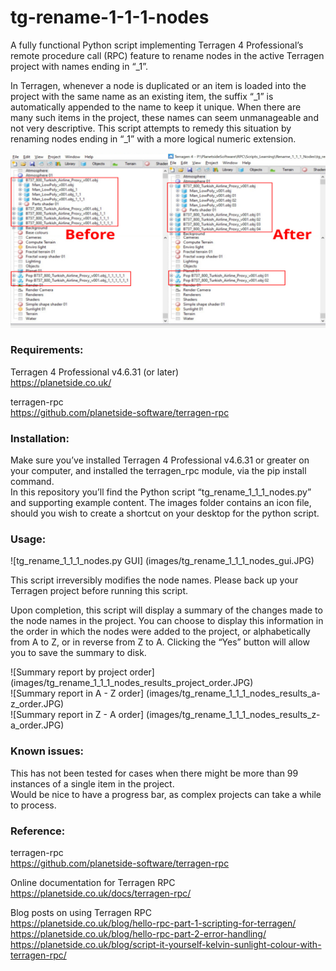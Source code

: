 # tg-rename-1-1-1-nodes
A fully functional Python script implementing Terragen 4 Professional’s remote procedure call (RPC) feature to rename nodes in the active Terragen project with names ending in “_1”.  

In Terragen, whenever a node is duplicated or an item is loaded into the project with the same name as an existing item, the suffix “_1” is automatically appended to the name to keep it unique.  When there are many such items in the project, these names can seem unmanageable and not very descriptive.  This script attempts to remedy this situation by renaming nodes ending in “_1” with a more logical numeric extension. <br>

![Comparison of node names before and after running script.](images/tg_rename_1_1_1_render_node_layout_before_after.jpg)

### Requirements:

Terragen 4 Professional v4.6.31 (or later) <br>
https://planetside.co.uk/

terragen-rpc <br>
https://github.com/planetside-software/terragen-rpc

### Installation:

Make sure you’ve installed Terragen 4 Professional v4.6.31 or greater on your computer, and installed the terragen_rpc module, via the pip install command. <br>
In this repository you’ll find the Python script “tg_rename_1_1_1_nodes.py” and supporting example content. The images folder contains an icon file, should you wish to create a shortcut on your desktop for the python script. <br>

### Usage:

![tg_rename_1_1_1_nodes.py GUI] (images/tg_rename_1_1_1_nodes_gui.JPG) 

This script irreversibly modifies the node names. Please back up your Terragen project before running this script.  <br>

Upon completion, this script will display a summary of the changes made to the node names in the project.  You can choose to display this information in the order in which the nodes were added to the project, or alphabetically from A to Z, or in reverse from Z to A.  Clicking the “Yes” button will allow you to save the summary to disk. <br>

![Summary report by project order] (images/tg_rename_1_1_1_nodes_results_project_order.JPG) <br>
![Summary report in A - Z order] (images/tg_rename_1_1_1_nodes_results_a-z_order.JPG) <br>
![Summary report in Z - A order] (images/tg_rename_1_1_1_nodes_results_z-a_order.JPG) <br>

### Known issues:

This has not been tested for cases when there might be more than 99 instances of a single item in the project. <br>
Would be nice to have a progress bar, as complex projects can take a while to process. <br>

### Reference:

terragen-rpc <br>
https://github.com/planetside-software/terragen-rpc <br>

Online documentation for Terragen RPC <br>
https://planetside.co.uk/docs/terragen-rpc/ <br>

Blog posts on using Terragen RPC <br>
https://planetside.co.uk/blog/hello-rpc-part-1-scripting-for-terragen/ <br>
https://planetside.co.uk/blog/hello-rpc-part-2-error-handling/ <br>
https://planetside.co.uk/blog/script-it-yourself-kelvin-sunlight-colour-with-terragen-rpc/ <br> 

